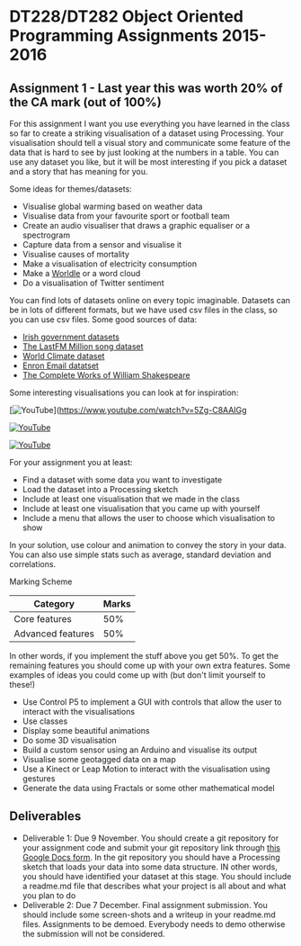 # DT228/DT282 Object Oriented Programming Assignments 2015-2016

## Assignment 1 - Last year this was worth 20% of the CA mark (out of 100%)

For this assignment I want you use everything you have learned in the class so far to create a striking visualisation of a dataset using Processing. Your visualisation should tell a visual story and communicate some feature of the data that is hard to see by just looking at the numbers in a table. You can use any dataset you like, but it will be most interesting if you pick a dataset and a story that has meaning for you. 

Some ideas for themes/datasets:

- Visualise global warming based on weather data
- Visualise data from your favourite sport or football team 
- Create an audio visualiser that draws a graphic equaliser or a spectrogram
- Capture data from a sensor and visualise it
- Visualise causes of mortality
- Make a visualisation of electricity consumption
- Make a [Worldle](http://www.wordle.net/) or a word cloud
- Do a visualisation of Twitter sentiment

You can find lots of datasets online on every topic imaginable. Datasets can be in lots of different formats, but we have used csv files in the class, so you can use csv files. Some good sources of data:

- [Irish government datasets](https://data.gov.ie/)
- [The LastFM Million song dataset](http://labrosa.ee.columbia.edu/millionsong/lastfm)
- [World Climate dataset](https://www.ncdc.noaa.gov/cdo-web/datasets)
- [Enron Email datatset](http://www.cs.cmu.edu/~enron/)
- [The Complete Works of William Shakespeare](http://www.gutenberg.org/files/100/old/shaks12.txt)

Some interesting visualisations you can look at for inspiration:


[![YouTube](http://img.youtube.com/vi/5Zg-C8AAIGg/0.jpg)](https://www.youtube.com/watch?v=5Zg-C8AAIGg

[![YouTube](http://img.youtube.com/vi/-xS7QJhVbcM/0.jpg)](https://www.youtube.com/watch?v=-xS7QJhVbcM)

[![YouTube](http://img.youtube.com/vi/SUOJzYtdTKI/0.jpg)](https://www.youtube.com/watch?v=SUOJzYtdTKI)

For your assignment you at least:

- Find a dataset with some data you want to investigate
- Load the dataset into a Processing sketch
- Include at least one visualisation that we made in the class
- Include at least one visualisation that you came up with yourself
- Include a menu that allows the user to choose which visualisation to show

In your solution, use colour and animation to convey the story in your data. You can also use simple stats such as average, standard deviation and correlations.

Marking Scheme

| Category | Marks |
|----------|-------|
| Core features| 50% |
| Advanced features | 50% |

In other words, if you implement the stuff above you get 50%. To get the remaining features you should come up with your own extra features. Some examples of ideas you could come up with (but don't limit yourself to these!)

- Use Control P5 to implement a GUI with controls that allow the user to interact with the visualisations
- Use classes
- Display some beautiful animations
- Do some 3D visualisation
- Build a custom sensor using an Arduino and visualise its output
- Visualise some geotagged data on a map
- Use a Kinect or Leap Motion to interact with the visualisation using gestures
- Generate the data using Fractals or some other mathematical model

## Deliverables
- Deliverable 1: Due 9 November. You should create a git repository for your assignment code and submit your git repository link through [this Google Docs form](https://docs.google.com/forms/d/1CJxmXCLEsPuEbwZy0PrvmQR6lQqqJUmcVw_koxBL-50/viewform). In the git repository you should have a Processing sketch that loads your data into some data structure. IN other words, you should have identified your dataset at this stage. You should include a readme.md file that describes what your project is all about and what you plan to do
- Deliverable 2: Due 7 December. Final assignment submission. You should include some screen-shots and a writeup in your readme.md files. Assignments to be demoed. Everybody needs to demo otherwise the submission will not be considered.